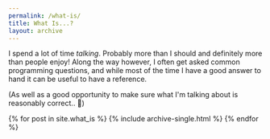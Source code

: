 ```yaml
---
permalink: /what-is/
title: What Is...?
layout: archive
---
```


I spend a lot of time _talking_. Probably more than I should and definitely more than people enjoy! Along the way however, I often get asked common programming questions, and while most of the time I have a good answer to hand it can be useful to have a reference.

(As well as a good opportunity to make sure what I'm talking about is reasonably correct.. 👀)

{% for post in site.what_is %}
  {% include archive-single.html %}
{% endfor %}
